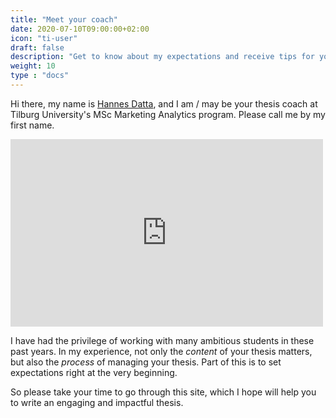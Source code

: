 ```yaml
---
title: "Meet your coach"
date: 2020-07-10T09:00:00+02:00
icon: "ti-user"
draft: false
description: "Get to know about my expectations and receive tips for your first meetings"
weight: 10
type : "docs"
---
```


Hi there,
my name is [Hannes Datta](https://hannesdatta.com), and I am / may be your thesis coach at Tilburg University's MSc Marketing Analytics program. Please call me by my first name.

<iframe width="500" height="300" src="https://www.youtube.com/embed/OyUGo7s2HJY" frameborder="0" allow="accelerometer; autoplay; encrypted-media; gyroscope; picture-in-picture" allowfullscreen></iframe>

I have had the privilege of working with many ambitious students in these past years. In my experience, not only the *content* of your thesis matters, but also the *process* of managing your thesis. Part of this is to set expectations right at the very beginning.

So please take your time to go through this site, which I hope will help you to write an engaging and impactful thesis.
